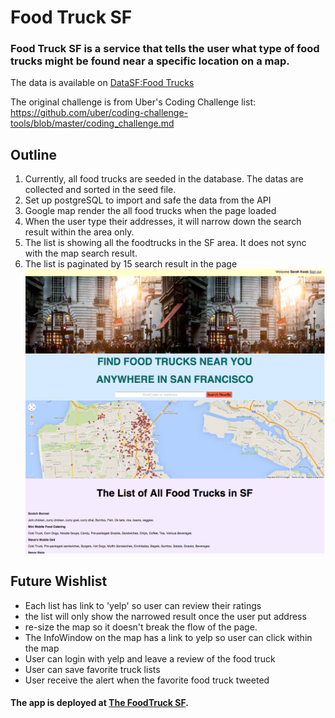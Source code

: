 # Food Truck SF
### Food Truck SF is a service that tells the user what type of food trucks might be found near a specific location on a map.

The data is available on [DataSF:Food Trucks](https://data.sfgov.org/Economy-and-Community/Mobile-Food-Facility-Permit/rqzj-sfat?)

The original challenge is from Uber's Coding Challenge list: https://github.com/uber/coding-challenge-tools/blob/master/coding_challenge.md

## Outline
1. Currently, all food trucks are seeded in the database. The datas are collected and sorted in the seed file.
2. Set up postgreSQL to import and safe the data from the API
3. Google map render the all food trucks when the page loaded
4. When the user type their addresses, it will narrow down the search result within the area only.
5. The list is showing all the foodtrucks in the SF area. It does not sync with the map search result.
6. The list is paginated by 15 search result in the page
![Alt FoodTruckSF Screenshot](https://github.com/sarahkwak/foodtrucksf/blob/master/app/assets/images/foodtrucksf.png)

## Future Wishlist
* Each list has link to 'yelp' so user can review their ratings
* the list will only show the narrowed result once the user put address
* re-size the map so it doesn't break the flow of the page.
* The InfoWindow on the map has a link to yelp so user can click within the map
* User can login with yelp and leave a review of the food truck
* User can save favorite truck lists
* User receive the alert when the favorite food truck tweeted

#### The app is deployed at [The FoodTruck SF](https://thefoodtrucksf.herokuapp.com).
